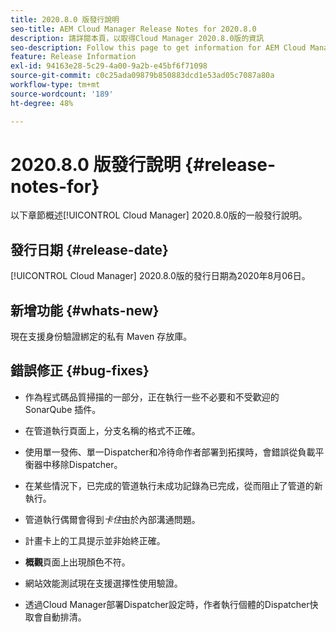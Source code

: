 ```yaml
---
title: 2020.8.0 版發行說明
seo-title: AEM Cloud Manager Release Notes for 2020.8.0
description: 請詳閱本頁，以取得Cloud Manager 2020.8.0版的資訊
seo-description: Follow this page to get information for AEM Cloud Manager Release 2020.8.0
feature: Release Information
exl-id: 94163e28-5c29-4a00-9a2b-e45bf6f71098
source-git-commit: c0c25ada09879b850883dcd1e53ad05c7087a80a
workflow-type: tm+mt
source-wordcount: '189'
ht-degree: 48%

---
```


# 2020.8.0 版發行說明 {#release-notes-for}

以下章節概述[!UICONTROL Cloud Manager] 2020.8.0版的一般發行說明。

## 發行日期 {#release-date}

[!UICONTROL Cloud Manager] 2020.8.0版的發行日期為2020年8月06日。

## 新增功能 {#whats-new}

現在支援身份驗證綁定的私有 Maven 存放庫。

## 錯誤修正 {#bug-fixes}

* 作為程式碼品質掃描的一部分，正在執行一些不必要和不受歡迎的 SonarQube 插件。

* 在管道執行頁面上，分支名稱的格式不正確。

* 使用單一發佈、單一Dispatcher和冷待命作者部署到拓撲時，會錯誤從負載平衡器中移除Dispatcher。

* 在某些情況下，已完成的管道執行未成功記錄為已完成，從而阻止了管道的新執行。

* 管道執行偶爾會得到&#x200B;*卡住*&#x200B;由於內部溝通問題。

* 計畫卡上的工具提示並非始終正確。

* **概觀**&#x200B;頁面上出現顏色不符。

* 網站效能測試現在支援選擇性使用驗證。

* 透過Cloud Manager部署Dispatcher設定時，作者執行個體的Dispatcher快取會自動排清。
